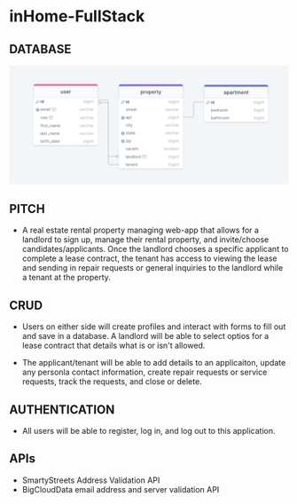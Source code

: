 # inHome-FullStack
## DATABASE  
![Alt Text](./back_end/db/inHome_SQL.png)

## PITCH

- A real estate rental property managing web-app that allows for a landlord to sign up, manage their rental property, and invite/choose candidates/applicants. Once the landlord chooses a specific applicant to complete a lease contract, the tenant has access to viewing the lease and sending in repair requests or general inquiries to the landlord while a tenant at the property. 

## CRUD

- Users on either side will create profiles and interact with forms to fill out and save in a database. A landlord will be able to select optios for a lease contract that details what is or isn't allowed. 

- The applicant/tenant will be able to add details to an applicaiton, update any personla contact information, create repair requests or service requests, track the requests, and close or delete. 

## AUTHENTICATION 
    
- All users will be able to register, log in, and log out to this application.

## APIs 

- SmartyStreets Address Validation API  
- BigCloudData email address and server validation API
